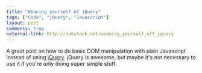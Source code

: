 ```yaml
---
title: "Weaning yourself of jQuery"
tags: ["Code", "jQuery", "Javascript"]
layout: post
comments: true
external-link: http://substack.net/weaning_yourself_off_jquery
---
```


A great post on how to do basic DOM manipulation with plain Javascript instead of using [jQuery](http://jquery.com/). jQuery is awesome, but maybe it's not necessary to use it if you're only doing super simple stuff.
